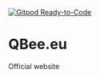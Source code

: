 [![Gitpod Ready-to-Code](https://img.shields.io/badge/Gitpod-Ready--to--Code-blue?logo=gitpod)](https://gitpod.io/#https://github.com/qbee-eu/qbee-eu.github.io) 

# QBee.eu

Official website
